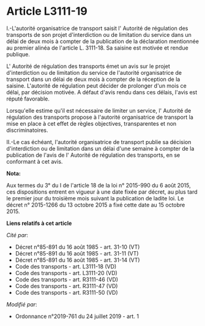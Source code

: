 # Article L3111-19

I.-L'autorité organisatrice de transport saisit l'       Autorité de régulation des transports de son projet d'interdiction
ou de limitation du service dans un délai de deux mois à compter de la publication de la déclaration mentionnée au premier
alinéa de l'article L. 3111-18. Sa saisine est motivée et rendue publique. 

L'       Autorité de régulation des transports émet un avis sur le projet d'interdiction ou de limitation du service de
l'autorité organisatrice de transport dans un délai de deux mois à compter de la réception de la saisine. L'autorité de
régulation peut décider de prolonger d'un mois ce délai, par décision motivée. A défaut d'avis rendu dans ces délais, l'avis
est réputé favorable. 

Lorsqu'elle estime qu'il est nécessaire de limiter un service, l'       Autorité de régulation des transports propose à
l'autorité organisatrice de transport la mise en place à cet effet de règles objectives, transparentes et non
discriminatoires. 

II.-Le cas échéant, l'autorité organisatrice de transport publie sa décision d'interdiction ou de limitation dans un délai
d'une semaine à compter de la publication de l'avis de l'       Autorité de régulation des transports, en se conformant à cet
avis.

**Nota:**

Aux termes du 3° du I de l'article 18 de la loi n° 2015-990 du 6 août 2015, ces dispositions entrent en vigueur à une date
fixée par décret, au plus tard le premier jour du troisième mois suivant la publication de ladite loi. Le décret n° 2015-1266
du 13 octobre 2015 a fixé cette date au 15 octobre 2015.

**Liens relatifs à cet article**

_Cité par_:

  - Décret n°85-891 du 16 août 1985 - art. 31-10 (VT)
  - Décret n°85-891 du 16 août 1985 - art. 31-11 (VT)
  - Décret n°85-891 du 16 août 1985 - art. 31-14 (VT)
  - Code des transports - art. L3111-18 (VD)
  - Code des transports - art. L3111-20 (VD)
  - Code des transports - art. R3111-46 (VD)
  - Code des transports - art. R3111-47 (VD)
  - Code des transports - art. R3111-50 (VD)

_Modifié par_:

  - Ordonnance n°2019-761 du 24 juillet 2019 - art. 1
